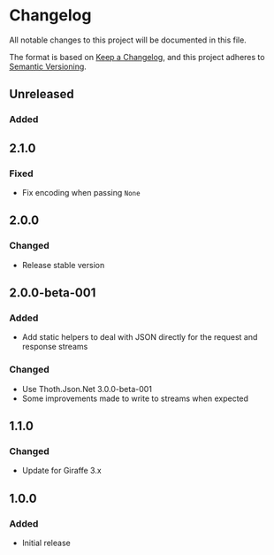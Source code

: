 # Changelog
All notable changes to this project will be documented in this file.

The format is based on [Keep a Changelog](https://keepachangelog.com/en/1.0.0/),
and this project adheres to [Semantic Versioning](https://semver.org/spec/v2.0.0.html).

## Unreleased

### Added

## 2.1.0

### Fixed

* Fix encoding when passing `None`

## 2.0.0

### Changed

* Release stable version

## 2.0.0-beta-001

### Added

* Add static helpers to deal with JSON directly for the request and response streams

### Changed

* Use Thoth.Json.Net 3.0.0-beta-001
* Some improvements made to write to streams when expected

## 1.1.0

### Changed

* Update for Giraffe 3.x

## 1.0.0

### Added

* Initial release
